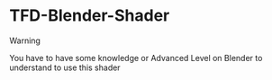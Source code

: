 # TFD-Blender-Shader

> [!WARNING]
>  You have to have some knowledge or Advanced Level on Blender to understand to use this shader 
